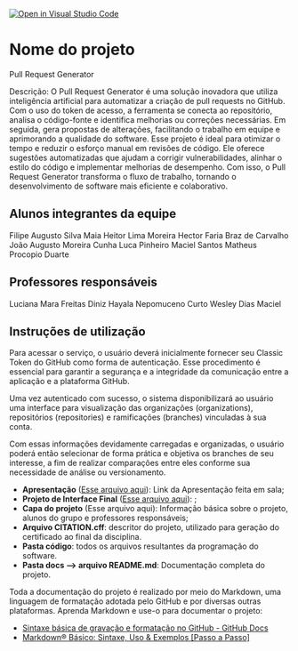 [![Open in Visual Studio Code](https://classroom.github.com/assets/open-in-vscode-2e0aaae1b6195c2367325f4f02e2d04e9abb55f0b24a779b69b11b9e10269abc.svg)](https://classroom.github.com/online_ide?assignment_repo_id=19042323&assignment_repo_type=AssignmentRepo)
# Nome do projeto

Pull Request Generator

Descrição: 
 O Pull Request Generator é uma solução inovadora que utiliza inteligência artificial para automatizar a criação de pull requests no GitHub. Com o uso do token de acesso, a ferramenta se conecta ao repositório, analisa o código-fonte e identifica melhorias ou correções necessárias. Em seguida, gera propostas de alterações, facilitando o trabalho em equipe e aprimorando a qualidade do software.
 Esse projeto é ideal para otimizar o tempo e reduzir o esforço manual em revisões de código. Ele oferece sugestões automatizadas que ajudam a corrigir vulnerabilidades, alinhar o estilo do código e implementar melhorias de desempenho. Com isso, o Pull Request Generator transforma o fluxo de trabalho, tornando o desenvolvimento de software mais eficiente e colaborativo.

## Alunos integrantes da equipe

Filipe Augusto Silva Maia
Heitor Lima Moreira
Hector Faria Braz de Carvalho
João Augusto Moreira Cunha
Luca Pinheiro Maciel Santos
Matheus Procopio Duarte


## Professores responsáveis

Luciana Mara Freitas Diniz
Hayala Nepomuceno Curto
Wesley Dias Maciel


## Instruções de utilização 

Para acessar o serviço, o usuário deverá inicialmente fornecer seu Classic Token do GitHub como forma de autenticação. Esse procedimento é essencial para garantir a segurança e a integridade da comunicação entre a aplicação e a plataforma GitHub.

Uma vez autenticado com sucesso, o sistema disponibilizará ao usuário uma interface para visualização das organizações (organizations), repositórios (repositories) e ramificações (branches) vinculadas à sua conta.

Com essas informações devidamente carregadas e organizadas, o usuário poderá então selecionar de forma prática e objetiva os branches de seu interesse, a fim de realizar comparações entre eles conforme sua necessidade de análise ou versionamento.

* **Apresentação** ([Esse arquivo aqui](https://drive.google.com/drive/folders/1MkO2PqZ_h8jtpGsvCJy5qFdoOsmsxeYh?usp=drive_link)): Link da Apresentação feita em sala;
* **Projeto de Interface Final** ([Esse arquivo aqui](https://drive.google.com/file/d/1_B62Zxc_dDKTh6179zKFMq1w4tHOckY6/view?usp=drive_link)): ;
* **Capa do projeto** (Esse arquivo aqui): Informação básica sobre o projeto, alunos do grupo e professores responsáveis;
* **Arquivo CITATION.cff**: descritor do projeto, utilizado para geração do certificado ao final da disciplina.
* **Pasta código**: todos os arquivos resultantes da programação do software.
* **Pasta docs --> arquivo README.md**: Documentação completa do projeto.

Toda a documentação do projeto é realizado por meio do Markdown, uma linguagem de formatação adotada pelo GitHub e por diversas outras plataformas. Aprenda Markdown e use-o para documentar o projeto:

* [Sintaxe básica de gravação e formatação no GitHub - GitHub Docs](https://docs.github.com/pt/get-started/writing-on-github/getting-started-with-writing-and-formatting-on-github/basic-writing-and-formatting-syntax)
* [Markdown®️ Básico: Sintaxe, Uso &amp; Exemplos [Passo a Passo]](https://markdown.net.br/sintaxe-basica/)